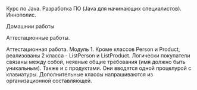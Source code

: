 Курс по Java. Разработка ПО (Java для начинающих специалистов). Иннополис.

Домашнии работы

Аттестационные работы.

Аттестационная работа. Модуль 1.
Кроме классов Person и Product, реализованы 2 класса - ListPerson и ListProduct. Логически покупатели связаны между собой, неявные общие требования (имя должно быть уникальным). Также и с продуктами. Они вводятся одной процелурой с клавиатуры. Дополнительные классы напрашиваются из организационной составляющей.  
